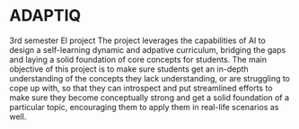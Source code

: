 # ADAPTIQ
3rd semester El project
The project leverages the capabilities of AI to design a self-learning dynamic and adpative curriculum, bridging the gaps and laying a solid foundation of core concepts for students.
The main objective of this project is to make sure students get an in-depth understanding of the concepts they lack understanding, or are struggling to cope up with, so that they can introspect and put streamlined efforts 
to make sure they become conceptually strong and get a solid foundation of a particular topic, encouraging them to apply them in real-life scenarios as well.
